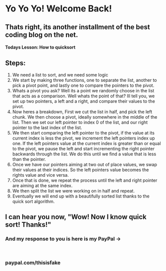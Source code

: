 # Yo Yo Yo! Welcome Back!

## Thats right, its another installment of the best coding blog on the net.

#### Todays Lesson: How to quicksort

## Steps:
1. We need a list to sort, and we need some logic
2. We start by making three functions, one to separate the list, another to pick a pivot point, and lastly one to compare the pointers to the pivot.
3. Whats a pivot you ask? Well its a point we randomly choose in the list that acts as a comparison. Well whats the point of that? Ill tell you, we set up two pointers, a left and a right, and compare their values to the pivot.
4. Now heres a breakdown, First we cut the list in half, and pick the left chunk. We then choose a pivot, ideally somewhere in the middle of the list. Then we set our left pointer to index 0 of the list, and our right pointer to the last index of the list.
5. We then start comparing the left pointer to the pivot, if the value at its current index is less the pivot, we increment the left pointers index up one. If the left pointers value at the current index is greater than or equal to the pivot, we pause the left and start incrementing the right pointer backwards through the list. We do this until we find a value that is less than the pointer.
6. Once we have our pointers aiming at two out of place values, we swap their values at their indices. So the left pointers value becomes the rights value and vice versa.
7. Once that is done, we repeat the process until the left and right pointer are aiming at the same index.
8. We then split the list we were working on in half and repeat.
9. Eventually we will end up with a beautifully sorted list thanks to the quick sort algorithm.

## I can hear you now, "Wow! Now I know quick sort! Thanks!"
### And my response to you is here is my PayPal ->
<br>

### paypal.com/thisisfake
